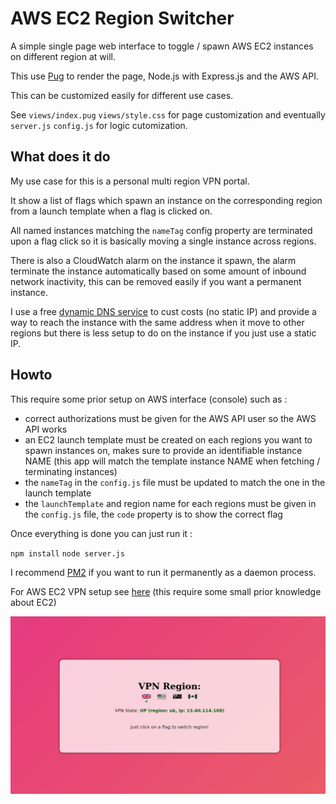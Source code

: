 # AWS EC2 Region Switcher

A simple single page web interface to toggle / spawn AWS EC2 instances on different region at will.

This use [Pug](https://pugjs.org/) to render the page, Node.js with Express.js and the AWS API.

This can be customized easily for different use cases.

See `views/index.pug` `views/style.css` for page customization and eventually `server.js` `config.js` for logic cutomization.

## What does it do

My use case for this is a personal multi region VPN portal.

It show a list of flags which spawn an instance on the corresponding region from a launch template when a flag is clicked on.

All named instances matching the `nameTag` config property are terminated upon a flag click so it is basically moving a single instance across regions.

There is also a CloudWatch alarm on the instance it spawn, the alarm terminate the instance automatically based on some amount of inbound network inactivity, this can be removed easily if you want a permanent instance.

I use a free [dynamic DNS service](https://www.noip.com) to cust costs (no static IP) and provide a way to reach the instance with the same address when it move to other regions but there is less setup to do on the instance if you just use a static IP.

## Howto

This require some prior setup on AWS interface (console) such as :

* correct authorizations must be given for the AWS API user so the AWS API works
* an EC2 launch template must be created on each regions you want to spawn instances on, makes sure to provide an identifiable instance NAME (this app will match the template instance NAME when fetching / terminating instances)
* the `nameTag` in the `config.js` file must be updated to match the one in the launch template
* the `launchTemplate` and region name for each regions must be given in the `config.js` file, the `code` property is to show the correct flag

Once everything is done you can just run it :

`npm install`
`node server.js`

I recommend [PM2](https://pm2.keymetrics.io/) if you want to run it permanently as a daemon process.

For AWS EC2 VPN setup see [here](https://www.onirom.fr/wiki/blog/30-10-2022_cheap_custom_vpn_aws_ec2_virtualization/) (this require some small prior knowledge about EC2)

![AWS EC2 Region Switcher screenshot](/screenshot.png?raw=true "AWS EC2 Region Switcher screenshot")